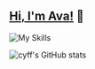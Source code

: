 ## [Hi, I'm Ava!](https://avafe.me) 🤗

![My Skills](https://simpleskill.icons.workers.dev/svg?i=robloxstudio,visualstudiocode,git,blender,figma,html5,css3)

![cyff's GitHub stats](https://github-readme-stats.vercel.app/api?username=imavafe&count_private=true&show_icons=true&theme=jolly)
